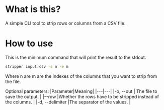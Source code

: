 # What is this?
A simple CLI tool to strip rows or columns from a CSV file.

# How to use
This is the minimum command that will print the result to the stdout.
```sh
stripper input.csv -s n -e m
```
Where n are m are the indexes of the columns that you want to strip from the file.

Optional parameters:
|Parameter|Meaning|
|---|---|
|-o, --out   | The file to save the output.  |
|--row  |Whether the rows have to be stripped instead of the columns.   |
|-d, --delimiter   |The separator of the values.   |



